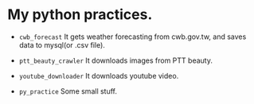 # My python practices.

- `cwb_forecast` It gets weather forecasting from cwb.gov.tw, and saves data to mysql(or .csv file).

- `ptt_beauty_crawler` It downloads images from PTT beauty.

- `youtube_downloader` It downloads youtube video.

- `py_practice` Some small stuff.
